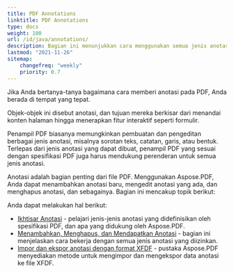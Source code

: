 ```yaml
---
title: PDF Annotations 
linktitle: PDF Annotations
type: docs
weight: 100
url: /id/java/annotations/
description: Bagian ini menunjukkan cara menggunakan semua jenis anotasi pada file PDF Anda dengan pustaka Aspose.PDF. Pelajari cara menggambar, membuka, atau menambahkan anotasi dengan Java.
lastmod: "2021-11-26"    
sitemap:
    changefreq: "weekly"
    priority: 0.7
---
```


Jika Anda bertanya-tanya bagaimana cara memberi anotasi pada PDF, Anda berada di tempat yang tepat.

Objek-objek ini disebut anotasi, dan tujuan mereka berkisar dari menandai konten halaman hingga menerapkan fitur interaktif seperti formulir.

Penampil PDF biasanya memungkinkan pembuatan dan pengeditan berbagai jenis anotasi, misalnya sorotan teks, catatan, garis, atau bentuk. Terlepas dari jenis anotasi yang dapat dibuat, penampil PDF yang sesuai dengan spesifikasi PDF juga harus mendukung perenderan untuk semua jenis anotasi.

Anotasi adalah bagian penting dari file PDF.
 Menggunakan Aspose.PDF, Anda dapat menambahkan anotasi baru, mengedit anotasi yang ada, dan menghapus anotasi, dan sebagainya. Bagian ini mencakup topik berikut:

Anda dapat melakukan hal berikut:

- [Ikhtisar Anotasi](/pdf/id/java/overview-of-annotations/) - pelajari jenis-jenis anotasi yang didefinisikan oleh spesifikasi PDF, dan apa yang didukung oleh Aspose.PDF.
- [Menambahkan, Menghapus, dan Mendapatkan Anotasi](/pdf/id/java/add-delete-and-get-annotation/) - bagian ini menjelaskan cara bekerja dengan semua jenis anotasi yang diizinkan.
- [Impor dan ekspor anotasi dengan format XFDF](/pdf/id/java/import-export-xfdf/) - pustaka Aspose.PDF menyediakan metode untuk mengimpor dan mengekspor data anotasi ke file XFDF.